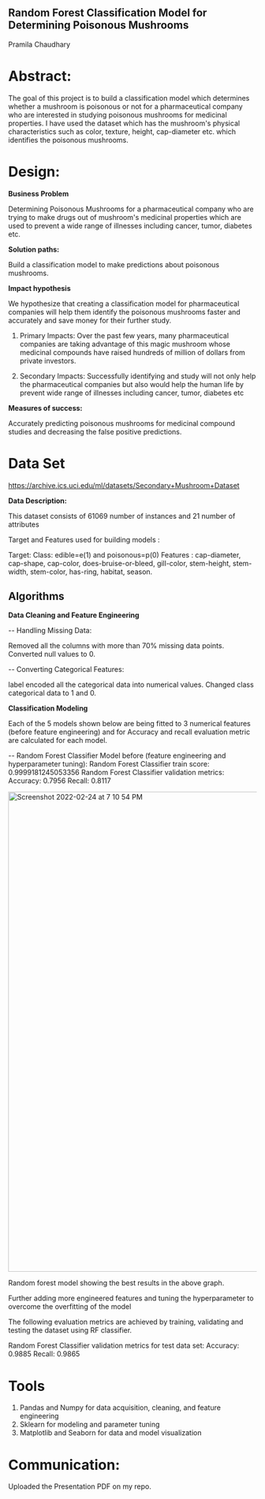 ## Random Forest Classification Model for Determining Poisonous Mushrooms
Pramila Chaudhary

# Abstract:
The goal of this project is to build a classification model which determines whether a mushroom is poisonous or not 
for a pharmaceutical company who are interested in studying poisonous mushrooms for medicinal properties. I have used 
the dataset which has the mushroom's physical characteristics such as color, texture, height, cap-diameter etc. which identifies the poisonous mushrooms.

# Design:

  **Business Problem**

  Determining Poisonous Mushrooms for a pharmaceutical company who are trying to make drugs out of mushroom's medicinal properties
  which are used to prevent a wide range of illnesses including cancer, tumor, diabetes etc.

  **Solution paths:**
  
  Build a classification model to make predictions about poisonous mushrooms.

  **Impact hypothesis**

  We hypothesize that creating a classification model for pharmaceutical companies will help them 
  identify the poisonous mushrooms faster and accurately and save money for their further study.

  1. Primary Impacts: Over the past few years, many pharmaceutical companies are taking advantage of 
  this magic mushroom whose medicinal compounds have raised hundreds of million of dollars from private investors.

  2. Secondary Impacts: Successfully identifying and study will not only help the pharmaceutical companies but 
  also would help the human life by prevent wide range of illnesses including cancer, tumor, diabetes etc


  **Measures of success:**
   
   Accurately predicting poisonous mushrooms for medicinal compound studies and decreasing the false positive predictions.

# Data Set
  
  https://archive.ics.uci.edu/ml/datasets/Secondary+Mushroom+Dataset

  **Data Description:**
    
  This dataset consists of 61069 number of instances  and 21 number of attributes
  
  Target and Features used for building models :

  Target: Class: edible=e(1) and poisonous=p(0)
  Features : cap-diameter, cap-shape, cap-color, does-bruise-or-bleed, gill-color, stem-height, stem-width, stem-color, has-ring, habitat, season. 
 
## Algorithms

  **Data Cleaning and Feature Engineering**

  -- Handling Missing Data:
  
  Removed all the columns with more than 70% missing data points.
  Converted null values to 0.
  
  -- Converting Categorical Features:

  label encoded all the categorical data into numerical values.
  Changed class categorical data to 1 and 0.
  
  **Classification Modeling**
  
  Each of the 5 models shown below are being fitted to 3 numerical features (before feature engineering) and for Accuracy and recall evaluation metric are calculated for each model.
  
  -- Random Forest Classifier Model before (feature engineering and hyperparameter tuning):
  Random Forest Classifier train score: 0.9999181245053356
  Random Forest Classifier  validation metrics: 
  Accuracy: 0.7956 
  Recall: 0.8117
  
  <img width="974" alt="Screenshot 2022-02-24 at 7 10 54 PM" src="https://user-images.githubusercontent.com/89863226/155646766-8821fc29-4364-4134-9a7a-028153d42cac.png">

  
  Random forest model showing the best results in the above graph. 
  
  Further adding more engineered features and tuning the hyperparameter to overcome the overfitting of the model
  
  The  following evaluation metrics are achieved by training, validating and testing the dataset using RF classifier.
  
  Random Forest Classifier validation metrics for test data set: 
  Accuracy: 0.9885 
  Recall: 0.9865

# Tools
  
  1. Pandas and Numpy for data acquisition, cleaning, and feature engineering
  2. Sklearn for modeling and parameter tuning
  3. Matplotlib and Seaborn for data and model visualization

# Communication:
  Uploaded the Presentation PDF on my repo.
